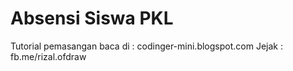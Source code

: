 # Absensi Siswa PKL
Tutorial pemasangan baca di : codinger-mini.blogspot.com
Jejak : fb.me/rizal.ofdraw
